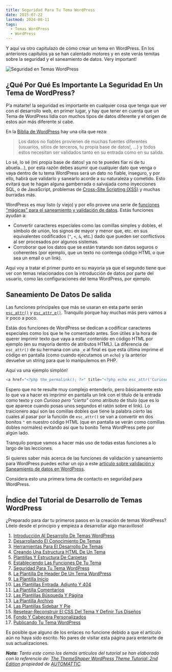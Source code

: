 ```yaml
---
title: Seguridad Para Tu Tema WordPress
date: 2015-07-22
lastmod: 2024-08-11
tags:
  - Temas WordPress
  - WordPress
---
```


<!--kg-card-begin: markdown-->

Y aquí va otro capitulazo de cómo crear un tema en WordPress. En los anteriores capítulos ya se han calentado motores y en este verás temitas sobre la seguridad y el saneamiento de datos. Very important!

![Seguridad en Temas WordPress](/old-posts-images/2015/07/seguridad_para_tu_tema_wordpress.jpg)

## ¿Qué Por Qué Es Importante La Seguridad En Un Tema de WordPress?

P’a matarte! la seguridad es importante en cualquier cosa que tenga que ver con el desarrollo web, en primer lugar, y hay que tener en cuenta que un Tema de WordPress lidia con muchos tipos de datos diferente y el origen de estos aún más diferente si cabe.

En la [Biblia de WordPress](http://codex.wordpress.org/Data_Validation) hay una cita que reza:

> Los datos no fiables provienen de muchas fuentes diferentes (usuarios, sitios de terceros, tu propia base de datos!, …) y todos estos necesitan ser validados tanto en su entrada como en su salida.

Lo sé, lo sé (mi propia base de datos! ya no te puedes fiar ni de tu abuela…), por esta razón debes asumir que cualquier dato que venga o vaya dentro de tu tema WordPress será un dato no fiable, inseguro, y por ello, habrá que validarlo y sanearlo acorde a su naturaleza y cometido. Esto evitará que te hagan alguna gamberrada o salvajada como inyecciones SQL, o de JavaScript, problemas de [Cross-Site Scripting (XSS)](https://es.wikipedia.org/wiki/Cross-site_scripting) y muchas burradas más.

WordPress es muy listo (y viejo) y por ello provee una serie de [funciones “mágicas” para el saneamiento y validación de datos](http://codex.wordpress.org/Data_Validation). Estás funciones ayudan a:

- Convertir caracteres especiales como las comillas simples y dobles, el símbolo de unión, los signos de mayor y menor que, etc. en sus equivalentes codificados (`"`, `<`, `&`, etc.) dado que pueden ser conflictivos al ser procesados por algunos sistemas.
- Corroborar que los datos que se están tratando son datos seguros o coherentes (por ejemplo, que un texto no contenga código HTML o que sea un email o un link).

Aquí voy a tratar el primer punto en su mayoría ya que el segundo tiene que ver con temas relacionados con la introducción de datos por parte del usuario, como las configuraciones del tema WordPress, por ejemplo.

## Saneamiento De Datos De salida

Las funciones principales que más se usaran en esta parte serán [`esc_attr()`](https://developer.wordpress.org/reference/functions/esc_attr/) y [`esc_attr_e()`](https://developer.wordpress.org/reference/functions/esc_attr_e/). Tranquilo porque hay muchas más pero vamos a ir poco a poco.

Estás dos funciones de WordPress se dedican a codificar caracteres especiales como los que te he comentado antes. Son útiles a la hora de querer imprimir texto que vaya a estar contenido en código HTML por ejemplo (en su mayoría dentro de atributos HTML). La diferencia de `esc_attr()` de su hermana con una `_e` al final es que esta última imprime el código en pantalla (como cuando ejecutamos un `echo`) y la anterior devuelve un string para que lo manipulemos en PHP.

Aquí va una ejemplo simplón!

```php
<a href="<?php the_permalink(); ?>" title="<?php echo esc_attr('Curioso pero "cierto"'); ?>"><?php the_title(); ?></a>
```

Espero que no te resulte muy complejo entenderlo, pero básicamente esto lo que va a hacer es imprimir en pantalla un link con el título de la entrada como texto y con _Curioso pero “cierto”_ como atributo de título (que es lo que aparece cuando posas unos segundos el ratón sobre el link). Lo traicionero aquí son las comillas dobles que tiene la palabra _cierto_ las cuales al pasar por la función de `esc_attr()` se van a convertir en dos bonitos `"` en nuestro código HTML (que en pantalla se verán como comillas dobles normales) evitando así que tu bonito Tema WordPress pete por algún lado.

Tranquilo porque vamos a hacer más uso de todas estas funciones a lo largo de las lecciones.

Si quieres saber más acerca de las funciones de validación y saneamiento para WordPress puedes echar un ojo a este [artículo sobre validación y Saneamiento de datos en WordPress](http://www.adrenalina.es/validacion-y-saneamiento-de-datos-en-wordpress/).

Considera esto una primera toma de contacto en seguridad para WordPress.

## Índice del Tutorial de Desarrollo de Temas WordPress

¿Preparado para dar tu primeros pasos en la creación de temas WordPress? Léelo desde el principio y empieza a desarrollar algo maravilloso!

1. [Introducción Al Desarrollo De Temas WordPress](/2015/02/aprende-a-hacer-un-tema-en-wordpress)
1. [Desarrollando El Conocimiento De Temas](/2015/02/desarrollando-el-conocimiento-de-temas)
1. [Herramientas Para El Desarrollo De Temas](/2015/02/herramientas-para-el-desarrollo-de-temas)
1. [Creando Una Estructura HTML De Un Tema](/2015/03/creando-una-estructura-html-de-un-tema-wordpress)
1. [Plantillas Y Estructura De Carpetas](/2015/05/plantillas-y-estructura-de-carpetas-en-wordpress)
1. [Estableciendo Las Funciones De Tu Tema](/2015/07/estableciendo-las-funciones-de-tu-tema-wordpress)
1. [Seguridad Para Tu Tema WordPress](/2015/07/seguridad-para-tu-tema-wordpress)
1. [La Plantilla De Header De Un Tema WordPress](/2015/07/la-plantilla-de-header-de-un-tema-wordpress)
1. [La Plantilla Inicio](/)
1. [Las Plantillas Entrada, Adjunto Y 404](/)
1. [La Plantilla Comentarios](/)
1. [Las Plantillas Búsqueda Y Página](/)
1. [La Plantilla Archivo](/)
1. [Las Plantillas Sidebar Y Pie](/)
1. [Resetear-Reconstruir El CSS Del Tema Y Definir Tus Diseños](/)
1. [Fondo Y Cabecera Personalizados](/)
1. [Publicando Tu Tema WordPress](/)

Es posible que alguno de los enlaces no funcione debido a que el artículo aún no haya sido escrito. No pares de visitar esta página para enterarte de sus actualizaciones.

_**Nota:** Tanto este como los demás artículos del tutorial se han elaborado con la referencia de: [The ThemeShaper WordPress Theme Tutorial: 2nd Edition](http://themeshaper.com/2012/10/22/the-themeshaper-wordpress-theme-tutorial-2nd-edition/) propiedad de [AUTOMATTIC](http://automattic.com/)._

<!--kg-card-end: markdown-->

